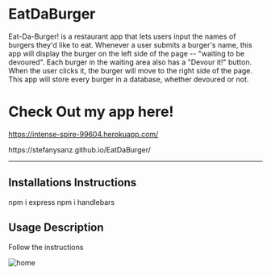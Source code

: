 # EatDaBurger
  
  Eat-Da-Burger! is a restaurant app that lets users input the names of burgers they'd like to eat. Whenever a user submits a burger's name, this app will display the burger on the left side of the page -- "waiting to be devoured".
  Each burger in the waiting area also has a "Devour it!" button. 
  When the user clicks it, the burger will move to the right side of the page.
  This app will store every burger in a database, whether devoured or not.
  
  # Check Out my app here!
  https://intense-spire-99604.herokuapp.com/
  <p></p>
  https://stefanysanz.github.io/EatDaBurger/

  ***
 
  ## Installations Instructions
  npm i express
  npm i handlebars
  
  ## Usage Description
  Follow the instructions

<img src="../../img/burgerapp.png" alt="home">
